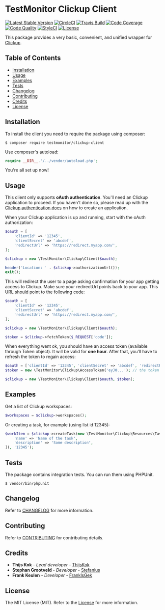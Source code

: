 # TestMonitor Clickup Client

[![Latest Stable Version](https://poser.pugx.org/testmonitor/clickup-client/v/stable)](https://packagist.org/packages/testmonitor/clickup-client)
[![CircleCI](https://img.shields.io/circleci/project/github/testmonitor/clickup-client.svg)](https://circleci.com/gh/testmonitor/clickup-client)
[![Travis Build](https://travis-ci.com/testmonitor/clickup-client.svg?branch=main)](https://travis-ci.com/testmonitor/clickup-client)
[![Code Coverage](https://scrutinizer-ci.com/g/testmonitor/clickup-client/badges/coverage.png?b=main)](https://scrutinizer-ci.com/g/testmonitor/clickup-client/?branch=main)
[![Code Quality](https://scrutinizer-ci.com/g/testmonitor/clickup-client/badges/quality-score.png?b=main)](https://scrutinizer-ci.com/g/testmonitor/clickup-client/?branch=main)
[![StyleCI](https://styleci.io/repos/705226623/shield)](https://styleci.io/repos/705226623)
[![License](https://poser.pugx.org/testmonitor/clickup-client/license)](https://packagist.org/packages/testmonitor/clickup-client)

This package provides a very basic, convenient, and unified wrapper for [Clickup](https://clickup.com/).

## Table of Contents

- [Installation](#installation)
- [Usage](#usage)
- [Examples](#examples)
- [Tests](#tests)
- [Changelog](#changelog)
- [Contributing](#contributing)
- [Credits](#credits)
- [License](#license)

## Installation

To install the client you need to require the package using composer:

	$ composer require testmonitor/clickup-client

Use composer's autoload:

```php
require __DIR__.'/../vendor/autoload.php';
```

You're all set up now!

## Usage

This client only supports **oAuth authentication**. You'll need an Clickup application to proceed. If you haven't done so,
please read up with the [Clickup authentication docs](https://clickup.com/api/developer-portal/authentication#oauth-flow) on how
to create an application.

When your Clickup application is up and running, start with the oAuth authorization:

```php
$oauth = [
    'clientId' => '12345',
    'clientSecret' => 'abcdef',
    'redirectUrl' => 'https://redirect.myapp.com/',
];

$clickup = new \TestMonitor\Clickup\Client($oauth);

header('Location: ' . $clickup->authorizationUrl());
exit();
```

This will redirect the user to a page asking confirmation for your app getting access to Clickup. Make sure your redirectUrl points
back to your app. This URL should point to the following code:

```php
$oauth = [
    'clientId' => '12345',
    'clientSecret' => 'abcdef',
    'redirectUrl' => 'https://redirect.myapp.com/',
];

$clickup = new \TestMonitor\Clickup\Client($oauth);

$token = $clickup->fetchToken($_REQUEST['code']);
```

When everything went ok, you should have an access token (available through Token object). It will be valid for **one hour**.
After that, you'll have to refresh the token to regain access:

```php
$oauth = ['clientId' => '12345', 'clientSecret' => 'abcdef', 'redirectUrl' => 'https://redirect.myapp.com/'];
$token = new \TestMonitor\Clickup\AccessToken('eyJ0...'); // the token you got last time

$clickup = new \TestMonitor\Clickup\Client($oauth, $token);
```

## Examples

Get a list of Clickup workspaces:

```php
$workspaces = $clickup->workspaces();
```

Or creating a task, for example (using list id 12345):

```php
$workItem = $clickup->createTask(new \TestMonitor\Clickup\Resources\Task([
    'name' => 'Name of the task',
    'description' => 'Some description',
]), '12345');
```

## Tests

The package contains integration tests. You can run them using PHPUnit.

    $ vendor/bin/phpunit

## Changelog

Refer to [CHANGELOG](CHANGELOG.md) for more information.

## Contributing

Refer to [CONTRIBUTING](CONTRIBUTING.md) for contributing details.

## Credits

* **Thijs Kok** - *Lead developer* - [ThijsKok](https://github.com/thijskok)
* **Stephan Grootveld** - *Developer* - [Stefanius](https://github.com/stefanius)
* **Frank Keulen** - *Developer* - [FrankIsGek](https://github.com/frankisgek)

## License

The MIT License (MIT). Refer to the [License](LICENSE.md) for more information.
